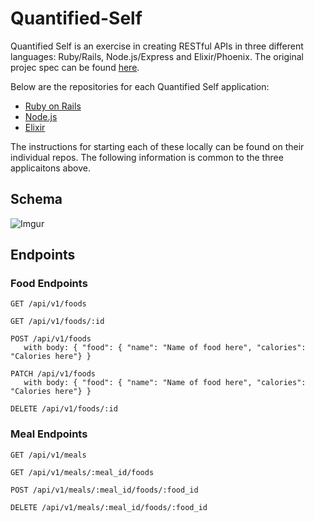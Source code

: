 # Quantified-Self

Quantified Self is an exercise in creating RESTful APIs in three different languages: Ruby/Rails, Node.js/Express and Elixir/Phoenix.  The original projec spec can be found [here](http://backend.turing.io/module4/projects/quantified-self/quantified-self).

Below are the repositories for each Quantified Self application:

* [Ruby on Rails](https://github.com/memcmahon/quantified_self)
* [Node.js](https://github.com/memcmahon/quantified-self-express)
* [Elixir](https://github.com/memcmahon/quantified-self-phoenix)

The instructions for starting each of these locally can be found on their individual repos. The following information is common to the three applicaitons above.

## Schema

![Imgur](https://i.imgur.com/T6ImmLI.png)

## Endpoints

### Food Endpoints

```
GET /api/v1/foods
```
```
GET /api/v1/foods/:id
```
```
POST /api/v1/foods
   with body: { "food": { "name": "Name of food here", "calories": "Calories here"} }
```
```
PATCH /api/v1/foods
   with body: { "food": { "name": "Name of food here", "calories": "Calories here"} }
```
```
DELETE /api/v1/foods/:id
```

### Meal Endpoints
```
GET /api/v1/meals
```
```
GET /api/v1/meals/:meal_id/foods
```
```
POST /api/v1/meals/:meal_id/foods/:food_id
```
```
DELETE /api/v1/meals/:meal_id/foods/:food_id
```
